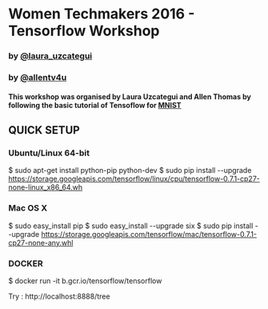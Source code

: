 # Women Techmakers 2016 - Tensorflow Workshop

### by [@laura_uzcategui]([https://twitter.com/laura_uzcategui)
### by [@allentv4u](https://twitter.com/allentv4u)


#### This workshop was organised by Laura Uzcategui and Allen Thomas by following the basic tutorial of Tensoflow for [MNIST](https://www.tensorflow.org/versions/r0.7/tutorials/mnist/beginners/index.html)

## QUICK SETUP

### Ubuntu/Linux 64-bit
$ sudo apt-get install python-pip python-dev
$ sudo pip install --upgrade https://storage.googleapis.com/tensorflow/linux/cpu/tensorflow-0.7.1-cp27-none-linux_x86_64.wh

### Mac OS X
$ sudo easy_install pip
$ sudo easy_install --upgrade six
$ sudo pip install --upgrade https://storage.googleapis.com/tensorflow/mac/tensorflow-0.7.1-cp27-none-any.whl

### DOCKER
$ docker run -it b.gcr.io/tensorflow/tensorflow

Try : http://localhost:8888/tree
